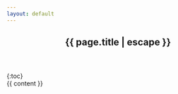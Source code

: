 ```yaml
---
layout: default
---
```

<article class="post">

  <header class="post-header">
    <h1 class="post-title">{{ page.title | escape }}</h1>
  </header>
  <div class="side-nav">
    {:toc}
  </div>
  <div class="post-content">
    {{ content }}
  </div>

</article>
